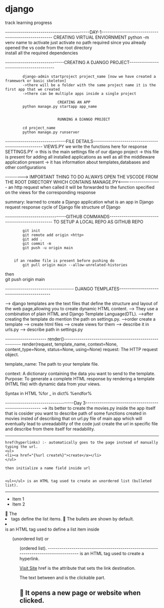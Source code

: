 # django
track learning progress



-------------------------------------------DAY-1-----------------------------------------------------
                            CREATING VIRTUAL ENVIORNMENT
            python -m venv name
to activate
		just activate no path required since you already opened the vs code from the root directory  
            install all the required dependencies 
            
------------------------------CREATING A DJANGO PROJECT----------------------------------------

            django-admin startproject project_name [now we have created a framework or basic skeleton]
            ->there will be a folder with the same project name it is the first app that we created 
            ->there can be multiple apps inside a single project 
                            
                            CREATING AN APP 
            python manage.py startapp app_name


                            RUNNING A DJANGO PROJECT

            cd project_name
            python manage.py runserver


-------------------------------FILE DETAILS----------------------------------------------------
                        VIEWS.PY 
                            we write the functions here for response
                        SETTINGS.PY 
                            -> this is the main settings file of our django project 
                            -> this file is present for adding all installed applications 
                                as well as all the middleware application present 
                            -> it has information about templates,databases and other configurations 
                            
---------> IMPORTANT THING TO DO ALWAYS OPEN THE VSCODE FROM THE ROOT DIRECTORY WHICH CONTAINS MANAGE.PY<-------------------
an http request when called it will be forwarded to the function specified on the views for the corresponding response
 

summary: learned to create a Django application 
	 what is an app in Django 
	request response cycle of Django 
	file structure of Django 
		


-------------------------------GITHUB COMMANDS-------------------------------------------------
			TO SETUP A LOCAL REPO AS GITHUB REPO 
			
			git init 
			git remote add origin <http>
			git add .
 			git commit -m 
			git push -u origin main 
			

		if an readme file is present before pushing do
			git pull origin main --allow-unrelated-histories 
then 	
			git push origin main 
			

----------------------------------- DJANGO TEMPLATES-------------------------------------------

-->   django templates are the text files that define the structure and layout of the web page,allowing you to create dynamic HTML content.
--> They use a combination of plain HTML and Django Template Language(DTL).
-->after creating the template do mention the path on settings.py.
-->order create a template --> create html files --> create views for them --> describe it in urls.py --> describe path in settings.py

--------------------- render()--------------------------------------------------------
    render(request, template_name, context=None, content_type=None, status=None, using=None)
    request: The HTTP request object.

template_name: The path to your template file.

context: A dictionary containing the data you want to send to the template.
Purpose:
To generate a complete HTML response by rendering a template (HTML file) with dynamic data from your views.

Syntax in HTML 
            %for _ in dict%
            %endfor%

-----------------------------------Day 3-------------------------------------------------------
    --> its better to create the movies.py inside the app itself that is cosider you want to describe path of some functions created in movies insted of describing that on url.py file of main app which will eventually lead to unreadability of the code just create the url in specific file and describe from there itself for readability.


-----------------------------------------------------------------------------------------
    href(hyperlinks) :- automatically goes to the page instead of manually typing the url.
    <ul>
    <li><a href="{%url create%}">create</a></li>
    </ul>

    then initialize a name field inside url


    <ul></ul> is an HTML tag used to create an unordered list (bulleted list).

------------------------------------------------------------------------------------
<ul>
  <li>Item 1</li>
  <li>Item 2</li>
</ul>
🔹 The <li> tags define the list items.
🔹 The bullets are shown by default.

<li></li> is an HTML tag used to define a list item inside <ul> (unordered list) or <ol> (ordered list).
--------------------------------------------------------------------------------------
<a></a> is an HTML tag used to create a hyperlink.

<a href="https://example.com">Visit Site</a>
href is the attribute that sets the link destination.

The text between <a> and </a> is the clickable part.

🔹 It opens a new page or website when clicked.
-----------------------------------------------------------------------------------------





